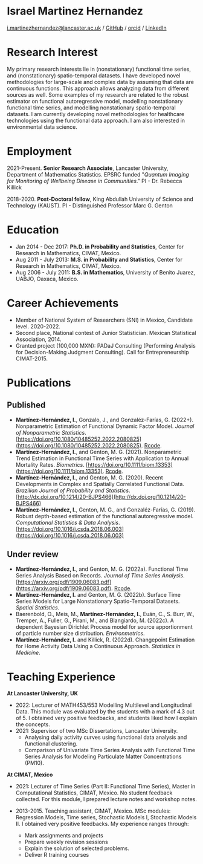 
# Israel Martinez Hernandez

[i.martinezhernandez@lancaster.ac.uk](i.martinezhernandez@lancaster.ac.uk) / [GitHub](https://github.com/Martinez-Hernandez/) / 
[orcid](https://orcid.org/0000-0002-4122-2529) / [LinkedIn](www.linkedin.com/in/israel-martinez-hernandez)


# Research Interest

My primary research interests lie in  (nonstationary) functional time series, and (nonstationary) spatio-temporal  datasets. I have developed novel methodologies for large-scale and complex data by assuming that data are continuous functions. This approach allows analyzing data from different sources as well. Some examples of my research are related to the robust estimator on functional autoregressive model, modelling nonstationary functional time series, and modelling nonstationary spatio-temporal datasets. I am currently developing novel methodologies for healthcare technologies using the functional data approach. I am also interested in environmental data science. 

# Employment

2021-Present.  **Senior Research Associate**, Lancaster University, Department of Mathematics Statistics. 
  			    EPSRC funded "*Quantum Imaging for Monitoring of Wellbeing Disease in Communities*."  PI - Dr. Rebecca Killick
            
2018-2020.  **Post-Doctoral fellow**, King Abdullah University of Science and Technology (KAUST). PI - Distinguished Professor  Marc G. Genton

# Education

-  Jan 2014 - Dec 2017: **Ph.D. in Probability and Statistics**, Center for Research in Mathematics, CIMAT,  Mexico.
-  Aug 2011 - July 2013: **M.S. in Probability and Statistics**, Center for Research in Mathematics, CIMAT,  Mexico.
-  Aug 2006 - July 2011: **B.S.  in Mathematics**, University of Benito Juarez, UABJO, Oaxaca, Mexico. 

# Career Achievements

-  Member of National System of Researchers (SNI) in Mexico, Candidate level. 2020-2022.
-  Second place, National contest of Junior Statistician. Mexican Statistical Association, 2014.
-  Granted project (100,000 MXN): PADaJ Consulting (Performing Analysis for Decision-Making Judgment Consulting). Call for Entrepreneurship CIMAT-2015. 

# Publications 
## Published

- **Martínez-Hernández, I.**, Gonzalo, J., and Gonzaléz-Farías, G. (2022+). Nonparametric Estimation of Functional Dynamic Factor Model. *Journal of Nonparametric Statistics*. [https://doi.org/10.1080/10485252.2022.2080825](https://doi.org/10.1080/10485252.2022.2080825). [Rcode](https://github.com/Martinez-Hernandez/Functional-Factor-Model).
- **Martínez-Hernández, I.**, and Genton, M. G. (2021). Nonparametric Trend Estimation in Functional Time Series with
Application to Annual Mortality Rates. *Biometrics*. [https://doi.org/10.1111/biom.13353](https://doi.org/10.1111/biom.13353). [Rcode](https://github.com/Martinez-Hernandez/Nonparametric-Trend-Estimation-in-Functional-TS).
- **Martínez-Hernández, I.**, and Genton, M. G. (2020). Recent Developments in Complex and Spatially Correlated Functional Data. *Brazilian Journal of Probability and Statistics*. [http://dx.doi.org/10.1214/20-BJPS466](http://dx.doi.org/10.1214/20-BJPS466)
- **Martínez-Hernández, I.**, Genton, M. G., and Gonzaléz-Farías, G. (2019). Robust depth-based estimation of the functional autoregressive model. *Computational Statistics & Data Analysis*. [https://doi.org/10.1016/j.csda.2018.06.003](https://doi.org/10.1016/j.csda.2018.06.003)

## Under review

- **Martínez-Hernández, I.**, and Genton, M. G. (2022a). Functional Time Series Analysis Based on Records.  *Journal of Time Series Analysis*. [https://arxiv.org/pdf/1909.06083.pdf](https://arxiv.org/pdf/1909.06083.pdf). [Rcode](https://github.com/Martinez-Hernandez/Functional-Records).
- **Martínez-Hernández, I.** and Genton, M. G. (2022b). Surface Time Series Models for Large Nonstationary Spatio-Temporal Datasets.  *Spatial Statistics*.
- Baerenbold, O., Meis, M.,  **Martínez-Hernández, I.**, Euán, C., S. Burr, W., Tremper, A., Fuller, G., Pirani, M., and  Blangiardo, M. (2022c). A dependent Bayesian Dirichlet Process model for source apportionment of particle number size distribution.  *Environmetrics*.
- **Martínez-Hernández, I.** and Killick, R. (2022d). Changepoint Estimation for Home Activity Data Using a Continuous Approach. *Statistics in Medicine*.

# Teaching Experience

**At Lancaster University, UK**

- 2022: Lecturer of MATH453/553 Modelling Multilevel and Longitudinal Data. This module was evaluated by the students with a mark of 4.3 out of 5. I obtained very positive feedbacks, and students liked how I explain the concepts.
- 2021: Supervisor of two MSc Dissertations, Lancaster University. 
    - Analysing daily activity curves using functional data analysis and functional clustering. 
    - Comparison of Univariate Time Series Analysis with Functional Time Series Analysis for Modeling Particulate Matter Concentrations (PM10).

**At CIMAT, Mexico**

- 2021:  Lecturer of Time Series (Part II: Functional Time Series),  Master in Computational Statistics, CIMAT, Mexico. No
student feedback collected. For this module, I prepared lecture notes and workshop notes.

- 2013-2015. Teaching assistant, CIMAT, Mexico. MSc modules: Regression Models,  Time series,  Stochastic Models I, Stochastic Models II. I obtained very positive feedbacks. My  experience ranges through:
    - Mark assignments and projects 
    - Prepare weekly revision sessions
    - Explain the solution of selected problems.
    - Deliver R training courses   





